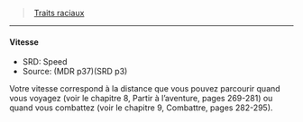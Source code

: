 ﻿---
!Generic
Id: races_hd.md#vitesse
ParentLink: races_hd.md#traits-raciaux
Name: Vitesse
ParentName: Traits raciaux
NameLevel: 4
AltName: Speed
Source: (MDR p37)(SRD p3)
Attributes: {}
---
> [Traits raciaux](hd_races_traits_raciaux.md)

---

#### Vitesse

- SRD: Speed
- Source: (MDR p37)(SRD p3)

Votre vitesse correspond à la distance que vous pouvez parcourir quand vous voyagez (voir le chapitre 8, Partir à l’aventure, pages 269-281) ou quand vous combattez (voir le chapitre 9, Combattre, pages 282-295).

